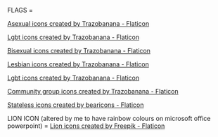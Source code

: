 FLAGS =

<a href="https://www.flaticon.com/free-icons/asexual" title="asexual icons">Asexual icons created by Trazobanana - Flaticon</a>

<a href="https://www.flaticon.com/free-icons/lgbt" title="lgbt icons">Lgbt icons created by Trazobanana - Flaticon</a>

<a href="https://www.flaticon.com/free-icons/bisexual" title="bisexual icons">Bisexual icons created by Trazobanana - Flaticon</a>

<a href="https://www.flaticon.com/free-icons/lesbian" title="lesbian icons">Lesbian icons created by Trazobanana - Flaticon</a>

<a href="https://www.flaticon.com/free-icons/lgbt" title="lgbt icons">Lgbt icons created by Trazobanana - Flaticon</a>

<a href="https://www.flaticon.com/free-icons/community-group" title="community group icons">Community group icons created by Trazobanana - Flaticon</a>

<a href="https://www.flaticon.com/free-icons/stateless" title="stateless icons">Stateless icons created by bearicons - Flaticon</a>

LION ICON (altered by me to have rainbow colours on microsoft office powerpoint) =
<a href="https://www.flaticon.com/free-icons/lion" title="lion icons">Lion icons created by Freepik - Flaticon</a>

